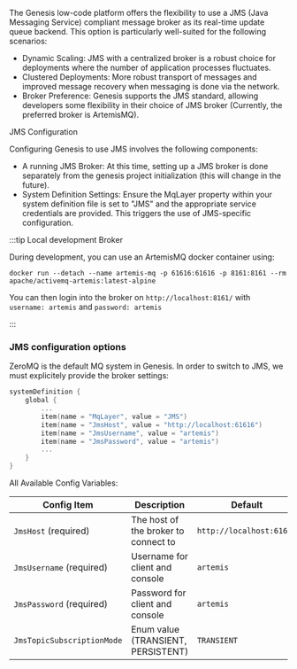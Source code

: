 The Genesis low-code platform offers the flexibility to use a JMS (Java Messaging Service) compliant message broker as its real-time update queue backend. 
This option is particularly well-suited for the following scenarios:

 - Dynamic Scaling: JMS with a centralized broker is a robust choice for deployments where the number of application processes fluctuates.
 - Clustered Deployments: More robust transport of messages and improved message recovery when messaging is done via the network.
 - Broker Preference: Genesis supports the JMS standard, allowing developers some flexibility in their choice of JMS broker (Currently, the preferred broker is ArtemisMQ).

JMS Configuration

Configuring Genesis to use JMS involves the following components:

 - A running JMS Broker: At this time, setting up a JMS broker is done separately from the genesis project initialization (this will change in the future).
 - System Definition Settings: Ensure the MqLayer property within your system definition file is set to "JMS" and the appropriate service credentials are provided. This triggers the use of JMS-specific configuration.

:::tip Local development Broker

During development, you can use an ArtemisMQ docker container using:

`docker run --detach --name artemis-mq -p 61616:61616 -p 8161:8161 --rm apache/activemq-artemis:latest-alpine`

You can then login into the broker on `http://localhost:8161/` with `username: artemis` and `password: artemis` 

:::

### JMS configuration options

ZeroMQ is the default MQ system in Genesis. In order to switch to JMS, we must explicitely provide the broker settings:

```kotlin {title="genesis-system-definition.kts"}
systemDefinition {
    global {
        ...
        item(name = "MqLayer", value = "JMS")
        item(name = "JmsHost", value = "http://localhost:61616")
        item(name = "JmsUsername", value = "artemis")
        item(name = "JmsPassword", value = "artemis")
        ...
    }
}
```

All Available Config Variables:

| Config Item                | Description                          | Default                  |
|----------------------------|--------------------------------------|--------------------------|
| `JmsHost` (required)       | The host of the broker to connect to | `http://localhost:61616` |
| `JmsUsername` (required)   | Username for client and console      | `artemis`                |
| `JmsPassword` (required)   | Password for client and console      | `artemis`                |
| `JmsTopicSubscriptionMode` | Enum value (TRANSIENT, PERSISTENT)   | `TRANSIENT`              |
